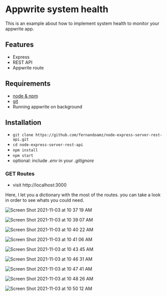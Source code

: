 # Appwrite system health

This is an example about how to implement system health to monitor your appwrite app.

## Features

- Express
- REST API
- Appwrite route

## Requirements

- [node & npm](https://nodejs.org/en/)
- [git](https://www.robinwieruch.de/git-essential-commands/)
- Running appwrite on background

## Installation

- `git clone https://github.com/fernandoamz/node-express-server-rest-api.git`
- `cd node-express-server-rest-api`
- `npm install`
- `npm start`
- optional: include _.env_ in your _.gitignore_

### GET Routes

- visit http://localhost:3000

Here, I let you a dictionary with the most of the routes. you can take a look in order to see whats you could need.
 
![Screen Shot 2021-11-03 at 10 37 19 AM](https://user-images.githubusercontent.com/7818620/140103730-f7f9e341-27d2-466c-8923-d337d7501664.png)

![Screen Shot 2021-11-03 at 10 39 07 AM](https://user-images.githubusercontent.com/7818620/140103834-39b469b2-2996-4230-b433-33c77d87c538.png)

![Screen Shot 2021-11-03 at 10 40 22 AM](https://user-images.githubusercontent.com/7818620/140104036-01b18024-5168-45e4-b45d-16106c196937.png)

![Screen Shot 2021-11-03 at 10 41 06 AM](https://user-images.githubusercontent.com/7818620/140104216-6b81c5ae-7220-4e92-8cfd-64000c548705.png)

![Screen Shot 2021-11-03 at 10 43 45 AM](https://user-images.githubusercontent.com/7818620/140104636-61eb862e-ca55-43c2-be28-1b12006f33df.png)

![Screen Shot 2021-11-03 at 10 46 31 AM](https://user-images.githubusercontent.com/7818620/140105185-a6b12784-f73a-493a-99a7-71b8ae9e57c7.png)

![Screen Shot 2021-11-03 at 10 47 41 AM](https://user-images.githubusercontent.com/7818620/140105342-99939281-5d43-4013-a5b0-6a4cbf12b40b.png)

![Screen Shot 2021-11-03 at 10 48 26 AM](https://user-images.githubusercontent.com/7818620/140105544-ecf3f682-2ca5-43c5-8627-82daea02099b.png)

![Screen Shot 2021-11-03 at 10 50 12 AM](https://user-images.githubusercontent.com/7818620/140106444-058276ca-8420-43dc-aef3-29987429e934.png)
